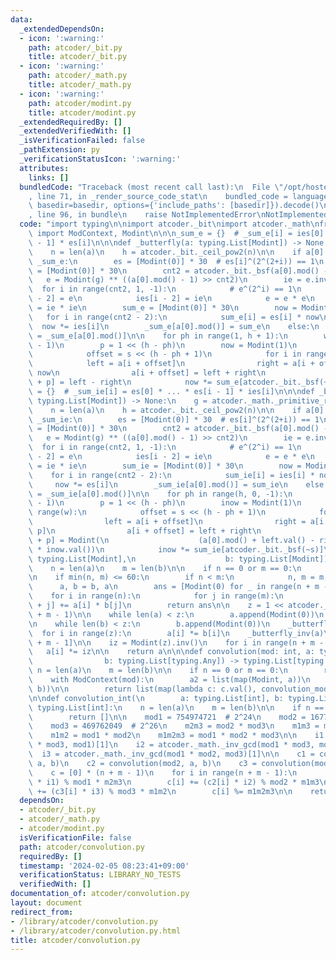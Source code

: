 ```yaml
---
data:
  _extendedDependsOn:
  - icon: ':warning:'
    path: atcoder/_bit.py
    title: atcoder/_bit.py
  - icon: ':warning:'
    path: atcoder/_math.py
    title: atcoder/_math.py
  - icon: ':warning:'
    path: atcoder/modint.py
    title: atcoder/modint.py
  _extendedRequiredBy: []
  _extendedVerifiedWith: []
  _isVerificationFailed: false
  _pathExtension: py
  _verificationStatusIcon: ':warning:'
  attributes:
    links: []
  bundledCode: "Traceback (most recent call last):\n  File \"/opt/hostedtoolcache/PyPy/3.10.13/x64/lib/pypy3.10/site-packages/onlinejudge_verify/documentation/build.py\"\
    , line 71, in _render_source_code_stat\n    bundled_code = language.bundle(stat.path,\
    \ basedir=basedir, options={'include_paths': [basedir]}).decode()\n  File \"/opt/hostedtoolcache/PyPy/3.10.13/x64/lib/pypy3.10/site-packages/onlinejudge_verify/languages/python.py\"\
    , line 96, in bundle\n    raise NotImplementedError\nNotImplementedError\n"
  code: "import typing\n\nimport atcoder._bit\nimport atcoder._math\nfrom atcoder.modint\
    \ import ModContext, Modint\n\n\n_sum_e = {}  # _sum_e[i] = ies[0] * ... * ies[i\
    \ - 1] * es[i]\n\n\ndef _butterfly(a: typing.List[Modint]) -> None:\n    g = atcoder._math._primitive_root(a[0].mod())\n\
    \    n = len(a)\n    h = atcoder._bit._ceil_pow2(n)\n\n    if a[0].mod() not in\
    \ _sum_e:\n        es = [Modint(0)] * 30  # es[i]^(2^(2+i)) == 1\n        ies\
    \ = [Modint(0)] * 30\n        cnt2 = atcoder._bit._bsf(a[0].mod() - 1)\n     \
    \   e = Modint(g) ** ((a[0].mod() - 1) >> cnt2)\n        ie = e.inv()\n      \
    \  for i in range(cnt2, 1, -1):\n            # e^(2^i) == 1\n            es[i\
    \ - 2] = e\n            ies[i - 2] = ie\n            e = e * e\n            ie\
    \ = ie * ie\n        sum_e = [Modint(0)] * 30\n        now = Modint(1)\n     \
    \   for i in range(cnt2 - 2):\n            sum_e[i] = es[i] * now\n          \
    \  now *= ies[i]\n        _sum_e[a[0].mod()] = sum_e\n    else:\n        sum_e\
    \ = _sum_e[a[0].mod()]\n\n    for ph in range(1, h + 1):\n        w = 1 << (ph\
    \ - 1)\n        p = 1 << (h - ph)\n        now = Modint(1)\n        for s in range(w):\n\
    \            offset = s << (h - ph + 1)\n            for i in range(p):\n    \
    \            left = a[i + offset]\n                right = a[i + offset + p] *\
    \ now\n                a[i + offset] = left + right\n                a[i + offset\
    \ + p] = left - right\n            now *= sum_e[atcoder._bit._bsf(~s)]\n\n\n_sum_ie\
    \ = {}  # _sum_ie[i] = es[0] * ... * es[i - 1] * ies[i]\n\n\ndef _butterfly_inv(a:\
    \ typing.List[Modint]) -> None:\n    g = atcoder._math._primitive_root(a[0].mod())\n\
    \    n = len(a)\n    h = atcoder._bit._ceil_pow2(n)\n\n    if a[0].mod() not in\
    \ _sum_ie:\n        es = [Modint(0)] * 30  # es[i]^(2^(2+i)) == 1\n        ies\
    \ = [Modint(0)] * 30\n        cnt2 = atcoder._bit._bsf(a[0].mod() - 1)\n     \
    \   e = Modint(g) ** ((a[0].mod() - 1) >> cnt2)\n        ie = e.inv()\n      \
    \  for i in range(cnt2, 1, -1):\n            # e^(2^i) == 1\n            es[i\
    \ - 2] = e\n            ies[i - 2] = ie\n            e = e * e\n            ie\
    \ = ie * ie\n        sum_ie = [Modint(0)] * 30\n        now = Modint(1)\n    \
    \    for i in range(cnt2 - 2):\n            sum_ie[i] = ies[i] * now\n       \
    \     now *= es[i]\n        _sum_ie[a[0].mod()] = sum_ie\n    else:\n        sum_ie\
    \ = _sum_ie[a[0].mod()]\n\n    for ph in range(h, 0, -1):\n        w = 1 << (ph\
    \ - 1)\n        p = 1 << (h - ph)\n        inow = Modint(1)\n        for s in\
    \ range(w):\n            offset = s << (h - ph + 1)\n            for i in range(p):\n\
    \                left = a[i + offset]\n                right = a[i + offset +\
    \ p]\n                a[i + offset] = left + right\n                a[i + offset\
    \ + p] = Modint(\n                    (a[0].mod() + left.val() - right.val())\
    \ * inow.val())\n            inow *= sum_ie[atcoder._bit._bsf(~s)]\n\n\ndef convolution_mod(a:\
    \ typing.List[Modint],\n                    b: typing.List[Modint]) -> typing.List[Modint]:\n\
    \    n = len(a)\n    m = len(b)\n\n    if n == 0 or m == 0:\n        return []\n\
    \n    if min(n, m) <= 60:\n        if n < m:\n            n, m = m, n\n      \
    \      a, b = b, a\n        ans = [Modint(0) for _ in range(n + m - 1)]\n    \
    \    for i in range(n):\n            for j in range(m):\n                ans[i\
    \ + j] += a[i] * b[j]\n        return ans\n\n    z = 1 << atcoder._bit._ceil_pow2(n\
    \ + m - 1)\n\n    while len(a) < z:\n        a.append(Modint(0))\n    _butterfly(a)\n\
    \n    while len(b) < z:\n        b.append(Modint(0))\n    _butterfly(b)\n\n  \
    \  for i in range(z):\n        a[i] *= b[i]\n    _butterfly_inv(a)\n    a = a[:n\
    \ + m - 1]\n\n    iz = Modint(z).inv()\n    for i in range(n + m - 1):\n     \
    \   a[i] *= iz\n\n    return a\n\n\ndef convolution(mod: int, a: typing.List[typing.Any],\n\
    \                b: typing.List[typing.Any]) -> typing.List[typing.Any]:\n   \
    \ n = len(a)\n    m = len(b)\n\n    if n == 0 or m == 0:\n        return []\n\n\
    \    with ModContext(mod):\n        a2 = list(map(Modint, a))\n        b2 = list(map(Modint,\
    \ b))\n\n        return list(map(lambda c: c.val(), convolution_mod(a2, b2)))\n\
    \n\ndef convolution_int(\n        a: typing.List[int], b: typing.List[int]) ->\
    \ typing.List[int]:\n    n = len(a)\n    m = len(b)\n\n    if n == 0 or m == 0:\n\
    \        return []\n\n    mod1 = 754974721  # 2^24\n    mod2 = 167772161  # 2^25\n\
    \    mod3 = 469762049  # 2^26\n    m2m3 = mod2 * mod3\n    m1m3 = mod1 * mod3\n\
    \    m1m2 = mod1 * mod2\n    m1m2m3 = mod1 * mod2 * mod3\n\n    i1 = atcoder._math._inv_gcd(mod2\
    \ * mod3, mod1)[1]\n    i2 = atcoder._math._inv_gcd(mod1 * mod3, mod2)[1]\n  \
    \  i3 = atcoder._math._inv_gcd(mod1 * mod2, mod3)[1]\n\n    c1 = convolution(mod1,\
    \ a, b)\n    c2 = convolution(mod2, a, b)\n    c3 = convolution(mod3, a, b)\n\n\
    \    c = [0] * (n + m - 1)\n    for i in range(n + m - 1):\n        c[i] += (c1[i]\
    \ * i1) % mod1 * m2m3\n        c[i] += (c2[i] * i2) % mod2 * m1m3\n        c[i]\
    \ += (c3[i] * i3) % mod3 * m1m2\n        c[i] %= m1m2m3\n\n    return c\n"
  dependsOn:
  - atcoder/_bit.py
  - atcoder/_math.py
  - atcoder/modint.py
  isVerificationFile: false
  path: atcoder/convolution.py
  requiredBy: []
  timestamp: '2024-02-05 08:23:41+09:00'
  verificationStatus: LIBRARY_NO_TESTS
  verifiedWith: []
documentation_of: atcoder/convolution.py
layout: document
redirect_from:
- /library/atcoder/convolution.py
- /library/atcoder/convolution.py.html
title: atcoder/convolution.py
---
```

